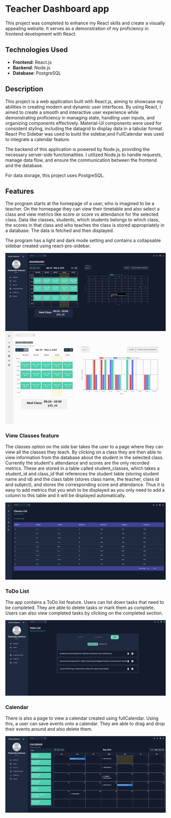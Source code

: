 # Teacher Dashboard app

This project was completed to enhance my React skills and create a visually appealing website. It serves as a demonstration of my proficiency in frontend development with React.

## Technologies Used

- **Frontend**: React.js 
- **Backend**: Node.js
- **Database**: PostgreSQL

## Description

This project is a web application built with React.js, aiming to showcase my abilities in creating modern and dynamic user interfaces. By using React, I aimed to create a smooth and interactive user experience while demonstrating proficiency in managing state, handling user inputs, and organizing components effectively. Material-UI components were used for consistent styling, including the datagrid to display data in a tabular format. React Pro Sidebar was used to build the sidebar,and FullCalendar was used to integrate a calendar feature. 

The backend of this application is powered by Node.js, providing the necessary server-side functionalities. I utilized Node.js to handle requests, manage data flow, and ensure the communication between the frontend and the database.

For data storage, this project uses PostgreSQL. 

## Features
The program starts at the homepage of a user, who is imagined to be a teacher. On the homepage they can view their timetable and also select a class and view metrics like score or score vs attendance for the selected class. Data like classes, students, which students belongs to which class, the scores in that class and who teaches the class is stored appropriately in a database. The data is fetched and then displayed.

The program has a light and dark mode setting and contains a collapsable sidebar created using react-pro-sidebar.

![Screenshot of dashboard](screenshots/dashboardss.png)
![Screenshot of dashboard showing light mode and sidebar collapsed](screenshots/dashboardlightss.png)

### View Classes feature

The classes option on the side bar takes the user to a page where they can view all the classes they teach. By clicking on a class they are then able to view information from the database about the student in the selected class. Currently the student's attendance and scores are the only recorded metrics. These are stored in a table called student_classes, which takes a student_id and class_id that references the student table (storing student name and id) and the class table (stores class name, the teacher, class id and subject), and stores the corresponding score and attendance. Thus it is easy to add metrics that you wish to be displayed as you only need to add a column to this table and it will be displayed automatically. 

![Screenshot of classes page after selecting a class](screenshots/classesSS.png)

### ToDo List

The app contains a ToDo list feature. Users can list down tasks that need to be completed. They are able to delete tasks or mark them as complete. Users can also view completed tasks by clicking on the completed section.

![Screenshot of ToDo List page](screenshots/todolistss.png)

### Calendar

There is also a page to view a calendar created using fullCalendar. Using this, a user can save events onto a calendar. They are able to drag and drop their events around and also delete them. 

![Screenshot of Calendar page](screenshots/calendarss.png)

